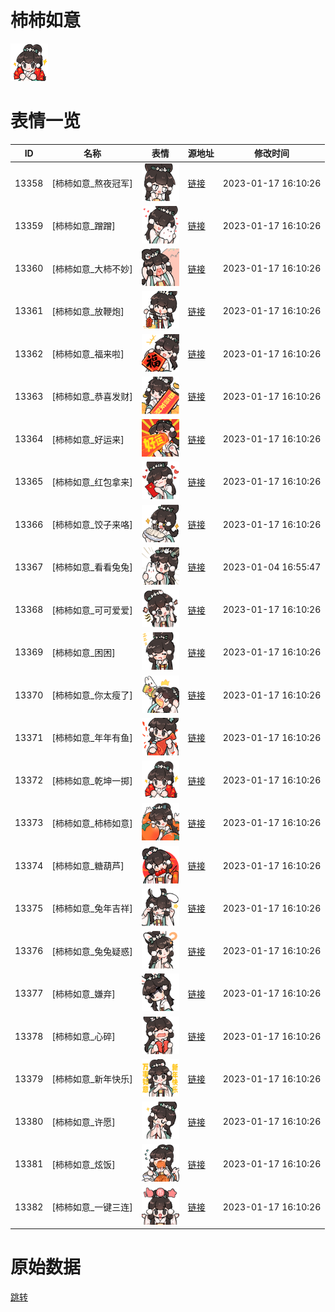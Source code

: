 # 柿柿如意

<img src="./cover.png" height="60" alt="cover" />

# 表情一览

|ID|名称|表情|源地址|修改时间|
|----|----|----|----|----|
|13358|[柿柿如意_熬夜冠军]|<img src="./pic/013358_%5B柿柿如意_熬夜冠军%5D.png" height="60" alt="熬夜冠军"/>|[链接](https://i0.hdslb.com/bfs/emote/e0ca056600d56df46cda1054cf023613da231872.png)|2023-01-17 16:10:26|
|13359|[柿柿如意_蹭蹭]|<img src="./pic/013359_%5B柿柿如意_蹭蹭%5D.png" height="60" alt="蹭蹭"/>|[链接](https://i0.hdslb.com/bfs/emote/7b9bad54c6bf256cdffa64b044505213392513b4.png)|2023-01-17 16:10:26|
|13360|[柿柿如意_大柿不妙]|<img src="./pic/013360_%5B柿柿如意_大柿不妙%5D.png" height="60" alt="大柿不妙"/>|[链接](https://i0.hdslb.com/bfs/emote/47d7f5915e16c7c692e36c18c3ece8b2e47b1365.png)|2023-01-17 16:10:26|
|13361|[柿柿如意_放鞭炮]|<img src="./pic/013361_%5B柿柿如意_放鞭炮%5D.png" height="60" alt="放鞭炮"/>|[链接](https://i0.hdslb.com/bfs/emote/9df11e66f6f7649a485336a4f4a145690330fe7f.png)|2023-01-17 16:10:26|
|13362|[柿柿如意_福来啦]|<img src="./pic/013362_%5B柿柿如意_福来啦%5D.png" height="60" alt="福来啦"/>|[链接](https://i0.hdslb.com/bfs/emote/60b0ce3b654ae7e54f42e45ec32460b27e9b2d35.png)|2023-01-17 16:10:26|
|13363|[柿柿如意_恭喜发财]|<img src="./pic/013363_%5B柿柿如意_恭喜发财%5D.png" height="60" alt="恭喜发财"/>|[链接](https://i0.hdslb.com/bfs/emote/89e1d843cfea7f6e5e5cfeccc011829cfd4332da.png)|2023-01-17 16:10:26|
|13364|[柿柿如意_好运来]|<img src="./pic/013364_%5B柿柿如意_好运来%5D.png" height="60" alt="好运来"/>|[链接](https://i0.hdslb.com/bfs/emote/e706cdc9ae951dcb5aaad0600b62b12a66a91c68.png)|2023-01-17 16:10:26|
|13365|[柿柿如意_红包拿来]|<img src="./pic/013365_%5B柿柿如意_红包拿来%5D.png" height="60" alt="红包拿来"/>|[链接](https://i0.hdslb.com/bfs/emote/7d0cd2490979e54f53ab869f03b1ddc12ef1e035.png)|2023-01-17 16:10:26|
|13366|[柿柿如意_饺子来咯]|<img src="./pic/013366_%5B柿柿如意_饺子来咯%5D.png" height="60" alt="饺子来咯"/>|[链接](https://i0.hdslb.com/bfs/emote/14cb27b22b35f65fc381b0de899d34455427a546.png)|2023-01-17 16:10:26|
|13367|[柿柿如意_看看兔兔]|<img src="./pic/013367_%5B柿柿如意_看看兔兔%5D.png" height="60" alt="看看兔兔"/>|[链接](https://i0.hdslb.com/bfs/emote/451716b306fec151a88ea12d1959f824cf1d6cef.png)|2023-01-04 16:55:47|
|13368|[柿柿如意_可可爱爱]|<img src="./pic/013368_%5B柿柿如意_可可爱爱%5D.png" height="60" alt="可可爱爱"/>|[链接](https://i0.hdslb.com/bfs/emote/6089b8aecc57173e8c8ac54b29fa2dbd3bbbd236.png)|2023-01-17 16:10:26|
|13369|[柿柿如意_困困]|<img src="./pic/013369_%5B柿柿如意_困困%5D.png" height="60" alt="困困"/>|[链接](https://i0.hdslb.com/bfs/emote/b90b835e6be8a1aac8d9e63802f1317d4d6c4b3a.png)|2023-01-17 16:10:26|
|13370|[柿柿如意_你太瘦了]|<img src="./pic/013370_%5B柿柿如意_你太瘦了%5D.png" height="60" alt="你太瘦了"/>|[链接](https://i0.hdslb.com/bfs/emote/dbb16e43675c4071b9fd3f0a59382ce68fb1abeb.png)|2023-01-17 16:10:26|
|13371|[柿柿如意_年年有鱼]|<img src="./pic/013371_%5B柿柿如意_年年有鱼%5D.png" height="60" alt="年年有鱼"/>|[链接](https://i0.hdslb.com/bfs/emote/a423f96fec5a2abce8588f119b790722b0fe95be.png)|2023-01-17 16:10:26|
|13372|[柿柿如意_乾坤一掷]|<img src="./pic/013372_%5B柿柿如意_乾坤一掷%5D.png" height="60" alt="乾坤一掷"/>|[链接](https://i0.hdslb.com/bfs/emote/d04a59b061d23a648d790bf65c65cf023a506078.png)|2023-01-17 16:10:26|
|13373|[柿柿如意_柿柿如意]|<img src="./pic/013373_%5B柿柿如意_柿柿如意%5D.png" height="60" alt="柿柿如意"/>|[链接](https://i0.hdslb.com/bfs/emote/027e8fdea6bf1ca4263d5aaa06c066102019622e.png)|2023-01-17 16:10:26|
|13374|[柿柿如意_糖葫芦]|<img src="./pic/013374_%5B柿柿如意_糖葫芦%5D.png" height="60" alt="糖葫芦"/>|[链接](https://i0.hdslb.com/bfs/emote/17697afcd576d1e244cc5a77ab66e43537607279.png)|2023-01-17 16:10:26|
|13375|[柿柿如意_兔年吉祥]|<img src="./pic/013375_%5B柿柿如意_兔年吉祥%5D.png" height="60" alt="兔年吉祥"/>|[链接](https://i0.hdslb.com/bfs/emote/55bee764976bb3d308d568f8c09382cbf2bd170e.png)|2023-01-17 16:10:26|
|13376|[柿柿如意_兔兔疑惑]|<img src="./pic/013376_%5B柿柿如意_兔兔疑惑%5D.png" height="60" alt="兔兔疑惑"/>|[链接](https://i0.hdslb.com/bfs/emote/6df2f593613bc0e01172780c516af975066e6f31.png)|2023-01-17 16:10:26|
|13377|[柿柿如意_嫌弃]|<img src="./pic/013377_%5B柿柿如意_嫌弃%5D.png" height="60" alt="嫌弃"/>|[链接](https://i0.hdslb.com/bfs/emote/defd827020275c3c2894529ce0a46e66fa66764f.png)|2023-01-17 16:10:26|
|13378|[柿柿如意_心碎]|<img src="./pic/013378_%5B柿柿如意_心碎%5D.png" height="60" alt="心碎"/>|[链接](https://i0.hdslb.com/bfs/emote/0d0a0e3a84a1f1e6222aab53fe3b3e66a0c89349.png)|2023-01-17 16:10:26|
|13379|[柿柿如意_新年快乐]|<img src="./pic/013379_%5B柿柿如意_新年快乐%5D.png" height="60" alt="新年快乐"/>|[链接](https://i0.hdslb.com/bfs/emote/337cf9a54b7d0faff89e67f22eeb5b4841914896.png)|2023-01-17 16:10:26|
|13380|[柿柿如意_许愿]|<img src="./pic/013380_%5B柿柿如意_许愿%5D.png" height="60" alt="许愿"/>|[链接](https://i0.hdslb.com/bfs/emote/ee34229b279cad92f70e5a59dd7ef69eb40f52d7.png)|2023-01-17 16:10:26|
|13381|[柿柿如意_炫饭]|<img src="./pic/013381_%5B柿柿如意_炫饭%5D.png" height="60" alt="炫饭"/>|[链接](https://i0.hdslb.com/bfs/emote/abc950c4298760354fe86c0addb88dd652535c81.png)|2023-01-17 16:10:26|
|13382|[柿柿如意_一键三连]|<img src="./pic/013382_%5B柿柿如意_一键三连%5D.png" height="60" alt="一键三连"/>|[链接](https://i0.hdslb.com/bfs/emote/1c62fe7915b5b40accc0057f64716399cf76cd2b.png)|2023-01-17 16:10:26|

# 原始数据

[跳转](./raw.json)

